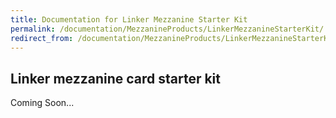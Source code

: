 ```yaml
---
title: Documentation for Linker Mezzanine Starter Kit
permalink: /documentation/MezzanineProducts/LinkerMezzanineStarterKit/
redirect_from: /documentation/MezzanineProducts/LinkerMezzanineStarterKit/README.md/
---
```

## Linker mezzanine card starter kit

Coming Soon...
